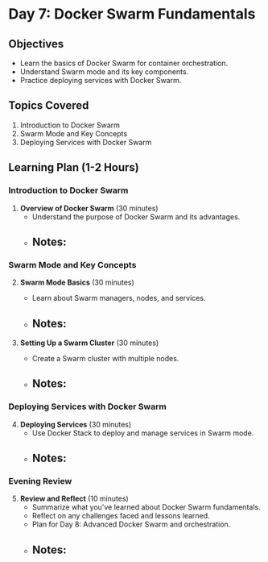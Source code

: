 # Day 7: Docker Swarm Fundamentals

## Objectives
- Learn the basics of Docker Swarm for container orchestration.
- Understand Swarm mode and its key components.
- Practice deploying services with Docker Swarm.

## Topics Covered
1. Introduction to Docker Swarm
2. Swarm Mode and Key Concepts
3. Deploying Services with Docker Swarm

## Learning Plan (1-2 Hours)

### Introduction to Docker Swarm

1. **Overview of Docker Swarm** (30 minutes)
   - Understand the purpose of Docker Swarm and its advantages.
   - **Notes:**
     - 

### Swarm Mode and Key Concepts

2. **Swarm Mode Basics** (30 minutes)
   - Learn about Swarm managers, nodes, and services.
   - **Notes:**
     - 

3. **Setting Up a Swarm Cluster** (30 minutes)
   - Create a Swarm cluster with multiple nodes.
   - **Notes:**
     - 

### Deploying Services with Docker Swarm

4. **Deploying Services** (30 minutes)
   - Use Docker Stack to deploy and manage services in Swarm mode.
   - **Notes:**
     - 

### Evening Review

5. **Review and Reflect** (10 minutes)
   - Summarize what you've learned about Docker Swarm fundamentals.
   - Reflect on any challenges faced and lessons learned.
   - Plan for Day 8: Advanced Docker Swarm and orchestration.
   - **Notes:**
     - 